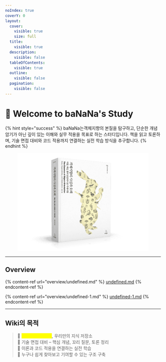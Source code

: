 ```yaml
---
noIndex: true
coverY: 0
layout:
  cover:
    visible: true
    size: full
  title:
    visible: true
  description:
    visible: false
  tableOfContents:
    visible: true
  outline:
    visible: false
  pagination:
    visible: false
---
```


# 🍌 Welcome to baNaNa's Study

{% hint style="success" %}
baNaNa는객체지향의 본질을 탐구하고, 단순한 개념 암기가 아닌 깊이 있는 이해와 실무 적용을 목표로 하는 스터디입니다. 책을 읽고 토론하며, 기술 면접 대비와 코드 적용까지 연결하는 실전 학습 방식을 추구합니다.
{% endhint %}



<figure><img src=".gitbook/assets/image.png" alt=""><figcaption></figcaption></figure>

***

## Overview

{% content-ref url="overview/undefined.md" %}
[undefined.md](overview/undefined.md)
{% endcontent-ref %}

{% content-ref url="overview/undefined-1.md" %}
[undefined-1.md](overview/undefined-1.md)
{% endcontent-ref %}

***

## Wiki의 목적

> 🔹 <mark style="color:yellow;">단순 필사가 아닌</mark>, 우리만의 지식 저장소\
> 🔹 기술 면접 대비 – 핵심 개념, 꼬리 질문, 토론 정리\
> 🔹 이론과 코드 적용을 연결하는 실전 학습\
> 🔹 누구나 쉽게 찾아보고 기여할 수 있는 구조 구축
